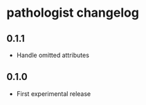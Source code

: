 # pathologist changelog

## 0.1.1

* Handle omitted attributes

## 0.1.0

* First experimental release

